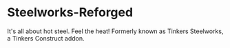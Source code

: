 # Steelworks-Reforged
It's all about hot steel. Feel the heat! Formerly known as Tinkers Steelworks, a Tinkers Construct addon. 
